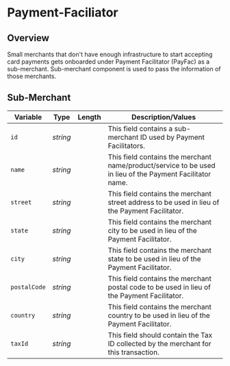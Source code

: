 # Payment-Faciliator

## Overview

Small merchants that don't have enough infrastructure to start accepting card payments gets onboarded under Payment Facilitator (PayFac) as a sub-merchant. Sub-merchant component is used to pass the information of those merchants. 


## Sub-Merchant

| Variable | Type | Length | Description/Values |
| --------- | --- | ------ | -------------- |
| `id` | *string* |  | This field contains a sub-merchant ID used by Payment Facilitators. |
| `name` | *string* |  | This field contains the merchant name/product/service to be used in lieu of the Payment Facilitator name. |
| `street` | *string* |  | This field contains the merchant street address to be used in lieu of the Payment Facilitator. |
| `state` | *string* |  | This field contains the merchant city to be used in lieu of the Payment Facilitator. |
| `city` | *string* |  | This field contains the merchant state to be used in lieu of the Payment Facilitator. |
| `postalCode` | *string* |  | This field contains the merchant postal code to be used in lieu of the Payment Facilitator. |
| `country` | *string* |  | This field contains the merchant country to be used in lieu of the Payment Facilitator. |
| `taxId` | *string* |  | This field should contain the Tax ID collected by the merchant for this transaction. |

